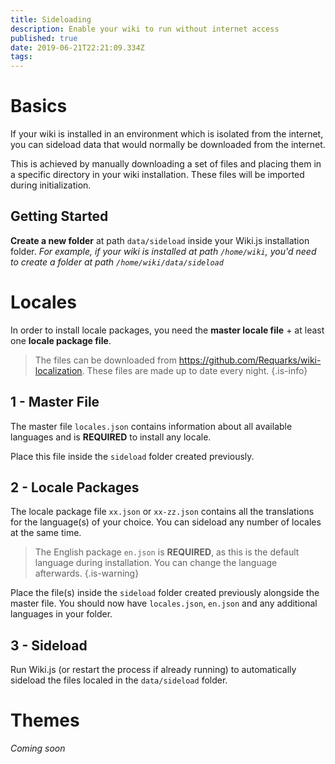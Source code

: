 ```yaml
---
title: Sideloading
description: Enable your wiki to run without internet access
published: true
date: 2019-06-21T22:21:09.334Z
tags: 
---
```


# Basics

If your wiki is installed in an environment which is isolated from the internet, you can sideload data that would normally be downloaded from the internet.

This is achieved by manually downloading a set of files and placing them in a specific directory in your wiki installation. These files will be imported during initialization.

## Getting Started

**Create a new folder** at path `data/sideload` inside your Wiki.js installation folder.
*For example, if your wiki is installed at path `/home/wiki`, you'd need to create a folder at path `/home/wiki/data/sideload`*

# Locales

In order to install locale packages, you need the **master locale file** + at least one **locale package file**.

> The files can be downloaded from https://github.com/Requarks/wiki-localization. These files are made up to date every night.
{.is-info}

## 1 - Master File

The master file `locales.json` contains information about all available languages and is **REQUIRED** to install any locale.

Place this file inside the `sideload` folder created previously.

## 2 - Locale Packages

The locale package file `xx.json` or `xx-zz.json` contains all the translations for the language(s) of your choice. You can sideload any number of locales at the same time.

> The English package `en.json` is **REQUIRED**, as this is the default language during installation. You can change the language afterwards.
{.is-warning}

Place the file(s) inside the `sideload` folder created previously alongside the master file. You should now have `locales.json`, `en.json` and any additional languages in your folder.

## 3 - Sideload

Run Wiki.js (or restart the process if already running) to automatically sideload the files localed in the `data/sideload` folder.

# Themes

*Coming soon*